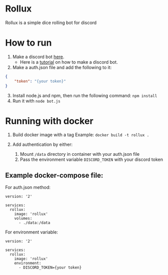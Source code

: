 # Rollux

Rollux is a simple dice rolling bot for discord

# How to run

1. Make a discord bot [here](https://discordapp.com/developers/applications/).
   - Here is a [tutorial](https://www.digitaltrends.com/gaming/how-to-make-a-discord-bot/) on how to make a discord bot. 
2. Make a auth.json file and add the following to it:

```json
{
    "token": "{your token}"
}
```
3. Install node.js and npm, then run the following command: `npm install`
4. Run it with `node bot.js`

# Running with docker

1. Build docker image with a tag
   Example: `docker build -t rollux .`

2. Add authentication by either:
   1. Mount `/data` directory in container with your auth.json file
   2. Pass the environment variable `DISCORD_TOKEN` with your discord token

## Example docker-compose file:

For auth.json method:
```
version: '2'

services:
  rollux:
    image: 'rollux'
    volumes:
      - ./data:/data
```

For environment variable:
```
version: '2'

services:
  rollux:
    image: 'rollux'
    environment:
      - DISCORD_TOKEN={your token}
```
